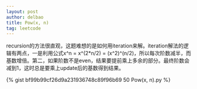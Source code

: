 ```yaml
---
layout: post
author: delbao
title: Pow(x, n)
tag: leetcode
---
```


recursion的方法很直观，这题难想的是如何用iteration来解。iteration解法的逻辑有两点，一是利用公式x^n = x^(2*n/2) = (x^2)^(n/2)，所以每次阶数减半，而基数增倍。第二，如果阶数不是even，结果要提前乘上多余的部分。最终阶数会减到1，这时总是要乘上update后的基数得到结果。

{% gist bf99b99cf26d9a231936748c89f96b69 50 Pow(x, n).py %}
